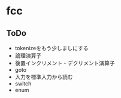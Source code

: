 # fcc

## ToDo

* tokenizeをもう少しましにする
* 論理演算子
* 後置インクリメント・デクリメント演算子
* goto
* 入力を標準入力から読む
* switch
* enum

